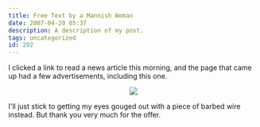 ```yaml
---
title: Free Text by a Mannish Woman
date: 2007-04-20 05:37
description: A description of my post.
tags: uncategorized
id: 292
---
```

I clicked a link to read a news article this morning, and the page that came up had a few advertisements, including this one.

<center><a href="http://www.humanevents.com"><img src="/img/coulterad.jpg" /></a></center>

I'll just stick to getting my eyes gouged out with a piece of barbed wire instead.  But thank you very much for the offer.